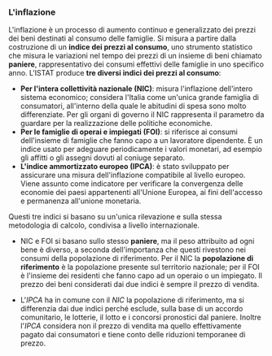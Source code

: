 
### L'inflazione
L'inflazione è un processo di aumento continuo e generalizzato dei prezzi dei beni destinati al consumo delle famiglie. Si misura a partire dalla costruzione di un **indice dei prezzi al consumo**, uno strumento statistico che misura le variazioni nel tempo dei prezzi di un insieme di beni chiamato **paniere**, rappresentativo dei consumi effettivi delle famiglie in uno specifico anno.
L'ISTAT produce **tre diversi indici dei prezzi al consumo**:

- **Per l'intera collettività nazionale (NIC)**: misura l'inflazione dell'intero sistema economico; considera l'Italia come un'unica grande famiglia di consumatori, all'interno della quale le abitudini di spesa sono molto differenziate. Per gli organi di governo il NIC rappresenta il parametro da guardare per la realizzazione delle politiche economiche.
- **Per le famiglie di operai e impiegati (FOI)**: si riferisce ai consumi dell'insieme di famiglie che fanno capo a un lavoratore dipendente. È un indice usato per adeguare periodicamente i valori monetari, ad esempio gli affitti o gli assegni dovuti al coniuge separato.
- **L'indice ammortizzato europeo (IPCA)**: è stato sviluppato per assicurare una misura dell'inflazione compatibile al livello europeo. Viene assunto come indicatore per verificare la convergenza delle economie dei paesi appartenenti all'Unione Europea, ai fini dell'accesso e permanenza all'unione monetaria.

Questi tre indici si basano su un'unica rilevazione e sulla stessa metodologia di calcolo, condivisa a livello internazionale.

- NIC e FOI si basano sullo stesso **paniere**, ma il peso attribuito ad ogni bene è diverso, a seconda dell'importanza che questi rivestono nei consumi della popolazione di riferimento. Per il NIC la **popolazione di riferimento** è la popolazione presente sul territorio nazionale; per il FOI è l'insieme dei residenti che fanno capo ad un operaio o un impiegato. Il prezzo dei beni considerati dai due indici è sempre il prezzo di vendita.

- L'*IPCA* ha in comune con il *NIC* la popolazione di riferimento, ma si differenzia dai due indici perché esclude, sulla base di un accordo comunitario, le lotterie, il lotto e i concorsi pronostici dal paniere. Inoltre l'*IPCA* considera non il prezzo di vendita ma quello effettivamente pagato dai consumatori e tiene conto delle riduzioni temporanee di prezzo.
